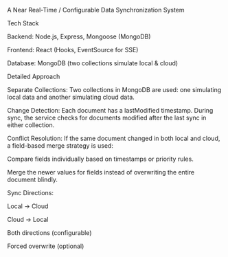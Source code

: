 A Near Real-Time / Configurable Data Synchronization System

Tech Stack

Backend: Node.js, Express, Mongoose (MongoDB)

Frontend: React (Hooks, EventSource for SSE)

Database: MongoDB (two collections simulate local & cloud)


Detailed Approach

Separate Collections: Two collections in MongoDB are used: one simulating local data and another simulating cloud data.

Change Detection: Each document has a lastModified timestamp. During sync, the service checks for documents modified after the last sync in either collection.

Conflict Resolution: If the same document changed in both local and cloud, a field-based merge strategy is used:

Compare fields individually based on timestamps or priority rules.

Merge the newer values for fields instead of overwriting the entire document blindly.

Sync Directions:

Local → Cloud

Cloud → Local

Both directions (configurable)

Forced overwrite (optional)

